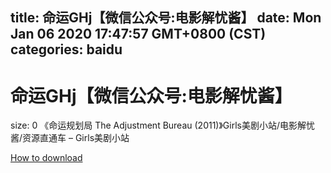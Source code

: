 
title: 命运GHj【微信公众号:电影解忧酱】
date: Mon Jan 06 2020 17:47:57 GMT+0800 (CST)    
categories: baidu
---

# 命运GHj【微信公众号:电影解忧酱】
size: 0
 《命运规划局 The Adjustment Bureau (2011)》Girls美剧小站/电影解忧酱/资源直通车 – Girls美剧小站
 

[How to download](https://bpcam.bemobtrk.com/go/2ceec3aa-1ca2-46d6-b9ff-aaa5c184517c?jno=4874)